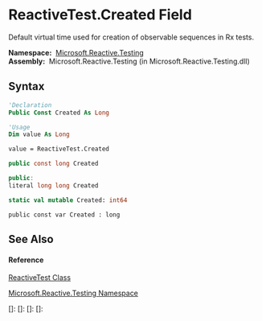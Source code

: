 # ReactiveTest.Created Field

Default virtual time used for creation of observable sequences in Rx tests.

**Namespace:**  [Microsoft.Reactive.Testing](Microsoft.Reactive.Testing\Microsoft.Reactive.Testing.md)  
**Assembly:**  Microsoft.Reactive.Testing (in Microsoft.Reactive.Testing.dll)

## Syntax

```vb
'Declaration
Public Const Created As Long
```

```vb
'Usage
Dim value As Long

value = ReactiveTest.Created
```

```csharp
public const long Created
```

```c++
public:
literal long long Created
```

```fsharp
static val mutable Created: int64
```

```jscript
public const var Created : long
```

## See Also

#### Reference

[ReactiveTest Class](ReactiveTest\ReactiveTest.md)

[Microsoft.Reactive.Testing Namespace](Microsoft.Reactive.Testing\Microsoft.Reactive.Testing.md)

[]: 
[]: 
[]: 
[]: 